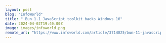 ```yaml
---
layout: post
blog: "InfoWorld"
title: " Bun 1.1 JavaScript toolkit backs Windows 10"
date: 2024-04-02T19:40:00Z
image: images/infoworld.png
remote_url: "https://www.infoworld.com/article/3714825/bun-11-javascript-toolkit-backs-windows-10.html#tk.rss_applicationdevelopment"
---
```

